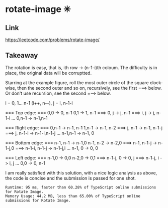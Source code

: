 # rotate-image ✳

## Link

https://leetcode.com/problems/rotate-image/

## Takeaway

The rotation is easy, that is, ith row -> (n-1-i)th coloum. The difficulty is in place, the original data will be corruptted.

Starring at the example figure, roll the most outer circle of the square clock-wise, then the second outer and so on, recursively, see the first ===> below. Or don't use recursion, see the second ===> below.

i = 0, 1... n-1 (i++, n--), j = i, n-1-i

=== Top edge: ===
0,0 -> 0, n-1
0,1 -> 1, n-1 ===> 0, j -> j, n-1 ===> i, j -> j, n-1-i
...
0,n-1 -> n-1,n-1

=== Right edge: ===
0,n-1 -> n-1, n-1
1,n-1 -> n-1, n-2 ===> j, n-1 -> n-1, n-1-j ===> j, n-1-i -> n-1-i,n-1-j
...
n-1,n-1 -> n-1, 0

=== Bottom edge: ===
n-1, n-1 -> n-1,0
n-1, n-2 -> n-2,0 ===> n-1, n-1-j -> n-1-j,0 ===> n-1-i, n-1-j -> n-1-j,i
...
n-1, 0 -> 0, 0

=== Left edge: ===
n-1,0 -> 0,0
n-2,0 -> 0,1 ===> n-1-j, 0 -> 0, j ===> n-1-j, i -> i, j
...
0,0 -> 0, n-1

I am really satisfied with this solution, with a nice logic analysis as above, the code is concise and the submission is passed for one shot.

```
Runtime: 95 ms, faster than 60.28% of TypeScript online submissions for Rotate Image.
Memory Usage: 44.2 MB, less than 65.00% of TypeScript online submissions for Rotate Image.
```
